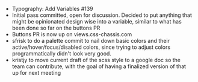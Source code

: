 * Typography: Add Variables #139
 * Initial pass committed, open for discussion. Decided to put anything that might be opinionated design wise into a variable, similar to what has been done so far on the buttons PR
* Buttons PR is now up on views.css-chassis.com
* sfrisk to do a palette commit to nail down basic colors and their active/hover/focus/disabled colors, since trying to adjust colors programmatically didn't look very good.
* kristjy to move current draft of the scss style to a google doc so the team can contribute, with the goal of having a finalized version of that up for next meeting

